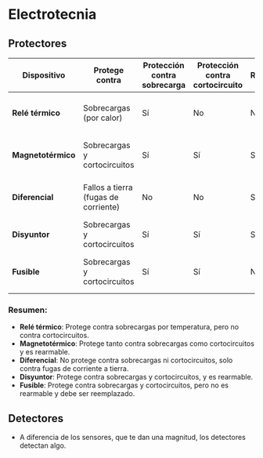 # Electrotecnia

## Protectores


| **Dispositivo**        | **Protege contra**                  | **Protección contra sobrecarga** | **Protección contra cortocircuito** | **Rearme**  | **Características adicionales**                 |
|------------------------|-------------------------------------|----------------------------------|-------------------------------------|-------------|--------------------------------------------------|
| **Relé térmico**        | Sobrecargas (por calor)             | Sí                               | No                                  | No          | Protege principalmente a motores eléctricos.     |
| **Magnetotérmico**      | Sobrecargas y cortocircuitos        | Sí                               | Sí                                  | Sí          | Combina protección térmica y magnética.           |
| **Diferencial**         | Fallos a tierra (fugas de corriente) | No                               | No                                  | Sí          | Detecta diferencias de corriente entre fase y neutro. |
| **Disyuntor**           | Sobrecargas y cortocircuitos        | Sí                               | Sí                                  | Sí          | Se puede resetear tras un disparo.               |
| **Fusible**             | Sobrecargas y cortocircuitos        | Sí                               | Sí                                  | No          | Se quema al sobrepasar un límite de corriente.    |

### Resumen:
- **Relé térmico**: Protege contra sobrecargas por temperatura, pero no contra cortocircuitos.
- **Magnetotérmico**: Protege tanto contra sobrecargas como cortocircuitos y es rearmable.
- **Diferencial**: No protege contra sobrecargas ni cortocircuitos, solo contra fugas de corriente a tierra.
- **Disyuntor**: Protege contra sobrecargas y cortocircuitos, y es rearmable.
- **Fusible**: Protege contra sobrecargas y cortocircuitos, pero no es rearmable y debe ser reemplazado.

## Detectores
- A diferencia de los sensores, que te dan una magnitud, los detectores detectan algo.